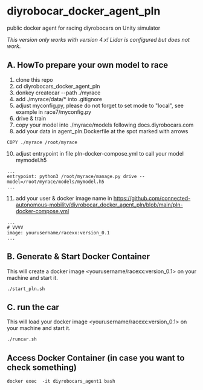 # diyrobocar_docker_agent_pln
public docker agent for racing diyrobocars on Unity simulator

*This version only works with version 4.x! Lidar is configured but does not work.*


## A. HowTo prepare your own model to race

1. clone this repo
2. cd diyrobocars_docker_agent_pln
3. donkey createcar --path ./myrace
4. add ./myrace/data/* into .gitignore
5. adjust myconfig.py, please do not forget to set mode to "local", see example in race7/myconfig.py
6. drive & train 
7. copy your model into ./myrace/models following docs.diyrobocars.com
8. add your data in agent_pln.Dockerfile at the spot marked with arrows
```
COPY ./myrace /root/myrace
```
10. adjust entrypoint in file pln-docker-compose.yml to call your model mymodel.h5
```
...
entrypoint: python3 /root/myrace/manage.py drive --model=/root/myrace/models/mymodel.h5
...
```
11. add your user & docker image name in https://github.com/connected-autonomous-mobility/diyrobocar_docker_agent_pln/blob/main/pln-docker-compose.yml
```
...
# VVVV
image: yourusername/racexx:version_0.1
...
```


## B. Generate & Start Docker Container
This will create a docker image <yourusername/racexx:version_0.1> on your machine and start it. 
```
./start_pln.sh
```

## C. run the car
This will load your docker image <yourusername/racexx:version_0.1> on your machine and start it. 
```
./runcar.sh
```

## Access Docker Container (in case you want to check something)
```
docker exec  -it diyrobocars_agent1 bash
```

